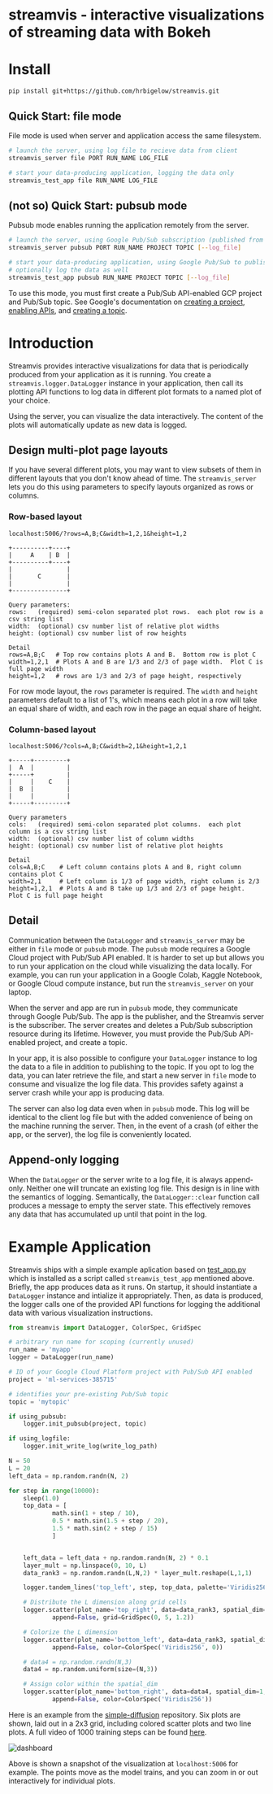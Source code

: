 # streamvis - interactive visualizations of streaming data with Bokeh

# Install

    pip install git+https://github.com/hrbigelow/streamvis.git

## Quick Start: file mode

File mode is used when server and application access the same filesystem.

```bash
# launch the server, using log file to recieve data from client
streamvis_server file PORT RUN_NAME LOG_FILE

# start your data-producing application, logging the data only
streamvis_test_app file RUN_NAME LOG_FILE
```

## (not so) Quick Start: pubsub mode

Pubsub mode enables running the application remotely from the server.


```bash
# launch the server, using Google Pub/Sub subscription (published from app)
streamvis_server pubsub PORT RUN_NAME PROJECT TOPIC [--log_file]

# start your data-producing application, using Google Pub/Sub to publish the data
# optionally log the data as well
streamvis_test_app pubsub RUN_NAME PROJECT TOPIC [--log_file]
```  

To use this mode, you must first create a Pub/Sub API-enabled GCP project and Pub/Sub
topic.  See Google's documentation on 
[creating a project](https://developers.google.com/workspace/guides/create-project), 
[enabling APIs](https://developers.google.com/workspace/guides/enable-apis), and 
[creating a topic](https://cloud.google.com/pubsub/docs/create-topic#create_a_topic).

# Introduction

Streamvis provides interactive visualizations for data that is periodically produced
from your application as it is running.  You create a `streamvis.logger.DataLogger`
instance in your application, then call its plotting API functions to log data in
different plot formats to a named plot of your choice.  

Using the server, you can visualize the data interactively.  The content of the plots
will automatically update as new data is logged.

## Design multi-plot page layouts

If you have several different plots, you may want to view subsets of them in
different layouts that you don't know ahead of time.  The `streamvis_server` lets you
do this using parameters to specify layouts organized as rows or columns.

### Row-based layout

```
localhost:5006/?rows=A,B;C&width=1,2,1&height=1,2

+----------+----+
|     A    | B  |
+----------+----+
|               |
|       C       |
|               |
+---------------+

Query parameters:
rows:   (required) semi-colon separated plot rows.  each plot row is a csv string list 
width:  (optional) csv number list of relative plot widths
height: (optional) csv number list of row heights

Detail
rows=A,B;C   # Top row contains plots A and B.  Bottom row is plot C
width=1,2,1  # Plots A and B are 1/3 and 2/3 of page width.  Plot C is full page width
height=1,2   # rows are 1/3 and 2/3 of page height, respectively 
```

For row mode layout, the `rows` parameter is required.  The `width` and `height`
parameters default to a list of 1's, which means each plot in a row will take an
equal share of width, and each row in the page an equal share of height.

### Column-based layout

```
localhost:5006/?cols=A,B;C&width=2,1&height=1,2,1

+-----+---------+
|  A  |         |
+-----+         |
|     |    C    |
|  B  |         |
|     |         |
+-----+---------+

Query parameters
cols:   (required) semi-colon separated plot columns.  each plot column is a csv string list
width:  (optional) csv number list of column widths
height: (optional) csv number list of relative plot heights

Detail
cols=A,B;C    # Left column contains plots A and B, right column contains plot C
width=2,1     # Left column is 1/3 of page width, right column is 2/3
height=1,2,1  # Plots A and B take up 1/3 and 2/3 of page height.  Plot C is full page height
```

## Detail 

Communication between the `DataLogger` and `streamvis_server` may be either in `file`
mode or `pubsub` mode.  The `pubsub` mode requires a Google Cloud project with
Pub/Sub API enabled.  It is harder to set up but allows you to run your application
on the cloud while visualizing the data locally.  For example, you can run your
application in a Google Colab, Kaggle Notebook, or Google Cloud compute instance, but
run the `streamvis_server` on your laptop.

When the server and app are run in `pubsub` mode, they communicate through Google
Pub/Sub.  The app is the publisher, and the Streamvis server is the subscriber.  The
server creates and deletes a Pub/Sub subscription resource during its lifetime.
However, you must provide the Pub/Sub API-enabled project, and create a topic.

In your app, it is also possible to configure your `DataLogger` instance to log the
data to a file in addition to publishing to the topic.  If you opt to log the data,
you can later retrieve the file, and start a new server in `file` mode to consume and
visualize the log file data.  This provides safety against a server crash while your
app is producing data.

The server can also log data even when in `pubsub` mode.  This log will be identical
to the client log file but with the added convenience of being on the machine running
the server.  Then, in the event of a crash (of either the app, or the server), the
log file is conveniently located.

## Append-only logging

When the `DataLogger` or the server write to a log file, it is always append-only.
Neither one will truncate an existing log file.  This design is in line with the
semantics of logging.  Semantically, the `DataLogger::clear` function call produces a
message to empty the server state.  This effectively removes any data that has
accumulated up until that point in the log.    

# Example Application

Streamvis ships with a simple example aplication based on
[test_app.py](streamvis/test_app.py) which is installed as a script called
`streamvis_test_app` mentioned above.  Briefly, the app produces data as it runs.  On
startup, it should instantiate a `DataLogger` instance and intialize it
appropriately.  Then, as data is produced, the logger calls one of the provided API
functions for logging the additional data with various visualization instructions.



```python
from streamvis import DataLogger, ColorSpec, GridSpec

# arbitrary run name for scoping (currently unused)
run_name = 'myapp'
logger = DataLogger(run_name)

# ID of your Google Cloud Platform project with Pub/Sub API enabled
project = 'ml-services-385715' 

# identifies your pre-existing Pub/Sub topic 
topic = 'mytopic'

if using_pubsub:
    logger.init_pubsub(project, topic)

if using_logfile:
    logger.init_write_log(write_log_path)

N = 50
L = 20
left_data = np.random.randn(N, 2)

for step in range(10000):
    sleep(1.0)
    top_data = [
            math.sin(1 + step / 10),
            0.5 * math.sin(1.5 + step / 20),
            1.5 * math.sin(2 + step / 15) 
            ]


    left_data = left_data + np.random.randn(N, 2) * 0.1
    layer_mult = np.linspace(0, 10, L)
    data_rank3 = np.random.randn(L,N,2) * layer_mult.reshape(L,1,1)

    logger.tandem_lines('top_left', step, top_data, palette='Viridis256') 

    # Distribute the L dimension along grid cells
    logger.scatter(plot_name='top_right', data=data_rank3, spatial_dim=2,
            append=False, grid=GridSpec(0, 5, 1.2))

    # Colorize the L dimension
    logger.scatter(plot_name='bottom_left', data=data_rank3, spatial_dim=2,
            append=False, color=ColorSpec('Viridis256', 0))

    # data4 = np.random.randn(N,3)
    data4 = np.random.uniform(size=(N,3))

    # Assign color within the spatial_dim
    logger.scatter(plot_name='bottom_right', data=data4, spatial_dim=1,
            append=False, color=ColorSpec('Viridis256'))
```

Here is an example from the
[simple-diffusion](https://github.com/hrbigelow/simple-diffusion/blob/master/swissroll.py)
repository.  Six plots are shown, laid out in a 2x3 grid, including colored scatter
plots and two line plots.  A full video of 1000 training steps can be found
[here](https://mlcrumbs.com/video/swissroll.mp4).

![dashboard](data/dashboard.png)

Above is shown a snapshot of the visualization at `localhost:5006` for example.
The points move as the model trains, and you can zoom in or out interactively for
individual plots.

